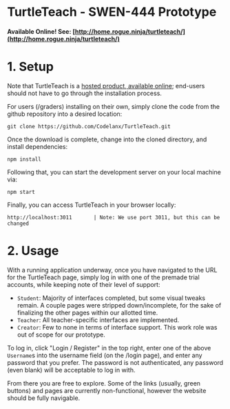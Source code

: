# TurtleTeach  - SWEN-444 Prototype

#### Available Online! See: [http://home.rogue.ninja/turtleteach/](http://home.rogue.ninja/turtleteach/)

# 1. Setup

Note that TurtleTeach is a [hosted product, available online](http://home.rogue.ninja/turtleteach/);
end-users should not have to go through the installation process.

For users (/graders) installing on their own, simply clone the code from the github repository into a desired location:

    git clone https://github.com/Codelanx/TurtleTeach.git

Once the download is complete, change into the cloned directory, and install dependencies:

    npm install

Following that, you can start the development server on your local machine via:

    npm start

Finally, you can access TurtleTeach in your browser locally:

    http://localhost:3011       | Note: We use port 3011, but this can be changed


# 2. Usage

With a running application underway, once you have navigated to the URL for the TurtleTeach
page, simply log in with one of the premade trial accounts, while keeping note of their
level of support:
   

 * `Student`: Majority of interfaces completed, but some visual tweaks remain. A couple
    pages were stripped down/incomplete, for the sake of finalizing the other pages within our
   allotted time.
 * `Teacher`: All teacher-specific interfaces are implemented.
 * `Creator`: Few to none in terms of interface support. This work role was out of scope for
    our prototype.
 
To log in, click "Login / Register" in the top right, enter one of the above `Username`s into
the username field (on the /login page), and enter any password that you prefer. The password is
not authenticated, any password (even blank) will be acceptable to log in with.


From there you are free to explore. Some of the links (usually, green buttons) and pages are currently non-functional,
however the website should be fully navigable.

